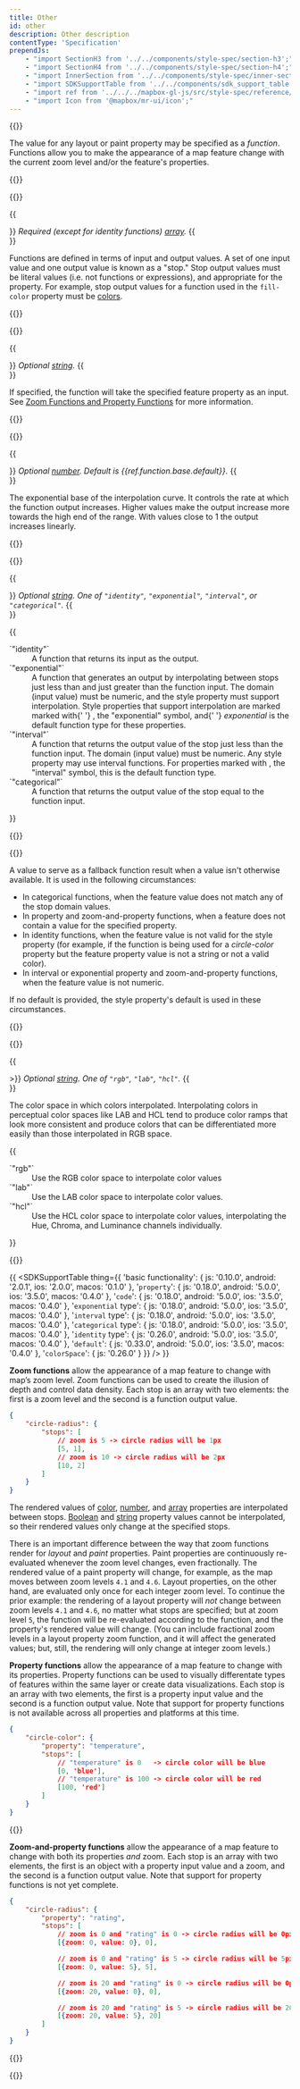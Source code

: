 ```yaml
---
title: Other
id: other
description: Other description
contentType: 'Specification'
prependJs:
    - "import SectionH3 from '../../components/style-spec/section-h3';"
    - "import SectionH4 from '../../components/style-spec/section-h4';"
    - "import InnerSection from '../../components/style-spec/inner-section';"
    - "import SDKSupportTable from '../../components/sdk_support_table';"
    - "import ref from '../../../mapbox-gl-js/src/style-spec/reference/latest';"
    - "import Icon from '@mapbox/mr-ui/icon';"
---
```


{{<SectionH3 id="other-function" title="Function">}}

The value for any layout or paint property may be specified as a _function_. Functions allow you to make the appearance of a map feature change with the current zoom level and/or the feature's properties.



{{<InnerSection>}}

{{<SectionH4 id="function-stops" title="stops">}}

{{<div className="mb6 color-gray">}}
_Required (except for <var>identity</var> functions) [array](#types-array)._
{{</div>}}

Functions are defined in terms of input and output values. A set of one input value and one output value is known as a "stop." Stop output values must be literal values (i.e. not functions or expressions), and appropriate for the property. For example, stop output values for a function used in the `fill-color` property must be [colors](#types-color).

{{</SectionH4>}}



{{<SectionH4 id="function-property" title="property">}}

{{<div className="mb6 color-gray">}}
_Optional [string](#types-string)._
{{</div>}}

If specified, the function will take the specified feature property as an input. See [Zoom Functions and Property Functions](#types-function-zoom-property) for more information.

{{</SectionH4>}}



{{<SectionH4 id="function-base" title="base">}}

{{<div className="mb6 color-gray">}}
_Optional [number](#types-number). Default is {{ref.function.base.default}}._
{{</div>}}

The exponential base of the interpolation curve. It controls the rate at which the function output increases. Higher values make the output increase more towards the high end of the range. With values close to 1 the output increases linearly.

{{</SectionH4>}}



{{<SectionH4 id="function-type" title="type">}}

{{<div className="mb6 color-gray">}}
_Optional <a href="#types-string">string</a>. One of `"identity"`, `"exponential"`, `"interval"`, or `"categorical"`._
{{</div>}}

{{
<dl className="mb6">
    <dt>
        `"identity"`
    </dt>
    <dd className="mb12">
        A function that returns its input as
        the output.
    </dd>
    <dt>
        `"exponential"`
    </dt>
    <dd className="mb12">
        A function that generates an output
        by interpolating between stops just
        less than and just greater than the
        function input. The domain (input
        value) must be numeric, and the
        style property must support
        interpolation. Style properties that
        support interpolation are marked
        marked with{' '}
        <Icon
            name="smooth-ramp"
            inline={true}
        />
        , the "exponential" symbol, and{' '}
        <var>exponential</var> is the
        default function type for these
        properties.
    </dd>
    <dt>
        `"interval"`
    </dt>
    <dd className="mb12">
        A function that returns the output
        value of the stop just less than the
        function input. The domain (input
        value) must be numeric. Any style
        property may use interval functions.
        For properties marked with
        <Icon
            name="step-ramp"
            inline={true}
        />
        , the "interval" symbol, this is the
        default function type.
    </dd>
    <dt>
        `"categorical"`
    </dt>
    <dd className="mb12">
        A function that returns the output
        value of the stop equal to the
        function input.
    </dd>
</dl>
}}

{{</SectionH4>}}



{{<SectionH4 id="function-default" title="default">}}

A value to serve as a fallback function result when a value isn't otherwise available. It is used in the following circumstances:

- In categorical functions, when the feature value does not match any of the stop domain values.
- In property and zoom-and-property functions, when a feature does not contain a value for the specified property.
- In identity functions, when the feature value is not valid for the style property (for example, if the function is being used for a <var>circle-color</var> property but the feature property value is not a string or not a valid color).
- In interval or exponential property and zoom-and-property functions, when the feature value is not numeric.

If no default is provided, the style property's default is used in these circumstances.

{{</SectionH4>}}



{{<SectionH4 id="function-colorSpace" title="colorSpace">}}

{{<div className="mb6 color-gray">>}}
_Optional [string](#types-string). One of `"rgb"`, `"lab"`, `"hcl"`._
{{</div>}}

The color space in which colors interpolated. Interpolating colors in perceptual color spaces like LAB and HCL tend to produce color ramps that look more consistent and produce colors that can be differentiated more easily than those interpolated in RGB space.

{{
<dl className="mb12">
    <dt>`"rgb"`</dt>
    <dd className="mb12">
        Use the RGB color space to
        interpolate color values
    </dd>
    <dt>`"lab"`</dt>
    <dd className="mb12">
        Use the LAB color space to
        interpolate color values.
    </dd>
    <dt>`"hcl"`</dt>
    <dd className="mb12">
        Use the HCL color space to
        interpolate color values,
        interpolating the Hue, Chroma, and
        Luminance channels individually.
    </dd>
</dl>
}}

{{</SectionH4>}}

{{
<SDKSupportTable
    thing={{
        'basic functionality': {
            js: '0.10.0',
            android: '2.0.1',
            ios: '2.0.0',
            macos: '0.1.0'
        },
        '`property`': {
            js: '0.18.0',
            android: '5.0.0',
            ios: '3.5.0',
            macos: '0.4.0'
        },
        '`code`': {
            js: '0.18.0',
            android: '5.0.0',
            ios: '3.5.0',
            macos: '0.4.0'
        },
        '`exponential` type': {
            js: '0.18.0',
            android: '5.0.0',
            ios: '3.5.0',
            macos: '0.4.0'
        },
        '`interval` type': {
            js: '0.18.0',
            android: '5.0.0',
            ios: '3.5.0',
            macos: '0.4.0'
        },
        '`categorical` type': {
            js: '0.18.0',
            android: '5.0.0',
            ios: '3.5.0',
            macos: '0.4.0'
        },
        '`identity` type': {
            js: '0.26.0',
            android: '5.0.0',
            ios: '3.5.0',
            macos: '0.4.0'
        },
        '`default`': {
            js: '0.33.0',
            android: '5.0.0',
            ios: '3.5.0',
            macos: '0.4.0'
        },
        '`colorSpace`': {
            js: '0.26.0'
        }
    }}
/>
}}

**Zoom functions** allow the appearance of a map feature to change with map’s zoom level. Zoom functions can be used to create the illusion of depth and control data density. Each stop is an array with two elements: the first is a zoom level and the second is a function output value.

```json
{
    "circle-radius": {
        "stops": [
            // zoom is 5 -> circle radius will be 1px
            [5, 1],
            // zoom is 10 -> circle radius will be 2px
            [10, 2]
        ]
    }
}
```

The rendered values of [color](#types-color), [number](#types-number), and [array](#types-array) properties are interpolated between stops. [Boolean](#types-boolean) and [string](#types-string) property values cannot be interpolated, so their rendered values only change at the specified stops.

There is an important difference between the way that zoom functions render for _layout_ and _paint_ properties. Paint properties are continuously re-evaluated whenever the zoom level changes, even fractionally. The rendered value of a paint property will change, for example, as the map moves between zoom levels `4.1` and `4.6`. Layout properties, on the other hand, are evaluated only once for each integer zoom level. To continue the prior example: the rendering of a layout property will _not_ change between zoom levels `4.1` and `4.6`, no matter what stops are specified; but at zoom level `5`, the function will be re-evaluated according to the function, and the property's rendered value will change. (You can include fractional zoom levels in a layout property zoom function, and it will affect the generated values; but, still, the rendering will only change at integer zoom levels.)

**Property functions** allow the appearance of a map feature to change with its properties. Property functions can be used to visually differentate types of features within the same layer or create data visualizations. Each stop is an array with two elements, the first is a property input value and the second is a function output value. Note that support for property functions is not available across all properties and platforms at this time.

```json
{
    "circle-color": {
        "property": "temperature",
        "stops": [
            // "temperature" is 0   -> circle color will be blue
            [0, 'blue'],
            // "temperature" is 100 -> circle color will be red
            [100, 'red']
        ]
    }
}
```

{{<a id="types-function-zoom-property" className="anchor" />}}

**Zoom-and-property functions** allow the appearance of a map feature to change with both its properties _and_ zoom. Each stop is an array with two elements, the first is an object with a property input value and a zoom, and the second is a function output value. Note that support for property functions is not yet complete.

```json
{
    "circle-radius": {
        "property": "rating",
        "stops": [
            // zoom is 0 and "rating" is 0 -> circle radius will be 0px
            [{zoom: 0, value: 0}, 0],

            // zoom is 0 and "rating" is 5 -> circle radius will be 5px
            [{zoom: 0, value: 5}, 5],

            // zoom is 20 and "rating" is 0 -> circle radius will be 0px
            [{zoom: 20, value: 0}, 0],

            // zoom is 20 and "rating" is 5 -> circle radius will be 20px
            [{zoom: 20, value: 5}, 20]
        ]
    }
}
```

{{</InnerSection>}}

{{</SectionH3>}}
